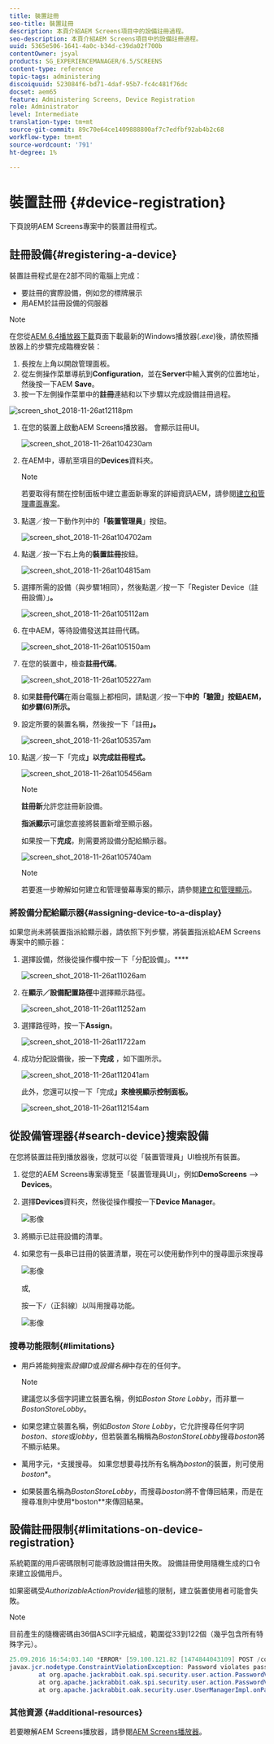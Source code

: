 ```yaml
---
title: 裝置註冊
seo-title: 裝置註冊
description: 本頁介紹AEM Screens項目中的設備註冊過程。
seo-description: 本頁介紹AEM Screens項目中的設備註冊過程。
uuid: 5365e506-1641-4a0c-b34d-c39da02f700b
contentOwner: jsyal
products: SG_EXPERIENCEMANAGER/6.5/SCREENS
content-type: reference
topic-tags: administering
discoiquuid: 523084f6-bd71-4daf-95b7-fc4c481f76dc
docset: aem65
feature: Administering Screens, Device Registration
role: Administrator
level: Intermediate
translation-type: tm+mt
source-git-commit: 89c70e64ce1409888800af7c7edfbf92ab4b2c68
workflow-type: tm+mt
source-wordcount: '791'
ht-degree: 1%

---
```



# 裝置註冊 {#device-registration}

下頁說明AEM Screens專案中的裝置註冊程式。

## 註冊設備{#registering-a-device}

裝置註冊程式是在2部不同的電腦上完成：

* 要註冊的實際設備，例如您的標牌展示
* 用AEM於註冊設備的伺服器

>[!NOTE]
>
>在您從[AEM 6.4播放器下載](https://download.macromedia.com/screens/)頁面下載最新的Windows播放器(*.exe*)後，請依照播放器上的步驟完成臨機安裝：
>
>1. 長按左上角以開啟管理面板。
>1. 從左側操作菜單導航到&#x200B;**Configuration**，並在&#x200B;**Server**&#x200B;中輸入實例的位置地址，然後按一下AEM **Save**。
>1. 按一下左側操作菜單中的&#x200B;**註冊**&#x200B;連結和以下步驟以完成設備註冊過程。

>



![screen_shot_2018-11-26at12118pm](assets/screen_shot_2018-11-26at12118pm.png)

1. 在您的裝置上啟動AEM Screens播放器。 會顯示註冊UI。

   ![screen_shot_2018-11-26at104230am](assets/screen_shot_2018-11-26at104230am.png)

1. 在AEM中，導航至項目的&#x200B;**Devices**&#x200B;資料夾。

   >[!NOTE]
   >
   >若要取得有關在控制面板中建立畫面新專案的詳細資訊AEM，請參閱[建立和管理畫面專案](creating-a-screens-project.md)。

1. 點選／按一下動作列中的&#x200B;**「裝置管理員**」按鈕。

   ![screen_shot_2018-11-26at104702am](assets/screen_shot_2018-11-26at104702am.png)

1. 點選／按一下右上角的&#x200B;**裝置註冊**&#x200B;按鈕。

   ![screen_shot_2018-11-26at104815am](assets/screen_shot_2018-11-26at104815am.png)

1. 選擇所需的設備（與步驟1相同），然後點選／按一下「Register Device（註冊設備）」**。**

   ![screen_shot_2018-11-26at105112am](assets/screen_shot_2018-11-26at105112am.png)

1. 在中AEM，等待設備發送其註冊代碼。

   ![screen_shot_2018-11-26at105150am](assets/screen_shot_2018-11-26at105150am.png)

1. 在您的裝置中，檢查&#x200B;**註冊代碼**。

   ![screen_shot_2018-11-26at105227am](assets/screen_shot_2018-11-26at105227am.png)

1. 如果&#x200B;**註冊代碼**&#x200B;在兩台電腦上都相同，請點選／按一下&#x200B;**中的「驗證」按鈕AEM，如步驟(6)所示。**
1. 設定所要的裝置名稱，然後按一下「註冊&#x200B;**」。**

   ![screen_shot_2018-11-26at105357am](assets/screen_shot_2018-11-26at105357am.png)

1. 點選／按一下「完成&#x200B;**」以完成註冊程式。**

   ![screen_shot_2018-11-26at105456am](assets/screen_shot_2018-11-26at105456am.png)

   >[!NOTE]
   >
   >**註冊新**&#x200B;允許您註冊新設備。
   >
   >**指派顯示**&#x200B;可讓您直接將裝置新增至顯示器。

   如果按一下&#x200B;**完成**，則需要將設備分配給顯示器。

   ![screen_shot_2018-11-26at105740am](assets/screen_shot_2018-11-26at105740am.png)

   >[!NOTE]
   >
   >若要進一步瞭解如何建立和管理螢幕專案的顯示，請參閱[建立和管理顯示](managing-displays.md)。

### 將設備分配給顯示器{#assigning-device-to-a-display}

如果您尚未將裝置指派給顯示器，請依照下列步驟，將裝置指派給AEM Screens專案中的顯示器：

1. 選擇設備，然後從操作欄中按一下「分配設備」。****

   ![screen_shot_2018-11-26at11026am](assets/screen_shot_2018-11-26at111026am.png)

1. 在&#x200B;**顯示／設備配置路徑**&#x200B;中選擇顯示路徑。

   ![screen_shot_2018-11-26at11252am](assets/screen_shot_2018-11-26at111252am.png)

1. 選擇路徑時，按一下&#x200B;**Assign**。

   ![screen_shot_2018-11-26at11722am](assets/screen_shot_2018-11-26at111722am.png)

1. 成功分配設備後，按一下&#x200B;**完成** ，如下圖所示。

   ![screen_shot_2018-11-26at112041am](assets/screen_shot_2018-11-26at112041am.png)

   此外，您還可以按一下「完成&#x200B;**」來檢視顯示控制面板。**

   ![screen_shot_2018-11-26at112154am](assets/screen_shot_2018-11-26at112154am.png)

## 從設備管理器{#search-device}搜索設備

在您將裝置註冊到播放器後，您就可以從「裝置管理員」UI檢視所有裝置。

1. 從您的AEM Screens專案導覽至「裝置管理員UI」，例如&#x200B;**DemoScreens** —> **Devices**。

1. 選擇&#x200B;**Devices**&#x200B;資料夾，然後從操作欄按一下&#x200B;**Device Manager**。

   ![影像](/help/user-guide/assets/device-manager/device-manager-1.png)

1. 將顯示已註冊設備的清單。

1. 如果您有一長串已註冊的裝置清單，現在可以使用動作列中的搜尋圖示來搜尋

   ![影像](/help/user-guide/assets/device-manager/device-manager-2.png)

   或,

   按一下`/`（正斜線）以叫用搜尋功能。

   ![影像](/help/user-guide/assets/device-manager/device-manager-3.png)


### 搜尋功能限制{#limitations}

* 用戶將能夠搜索&#x200B;*設備ID*&#x200B;或&#x200B;*設備名稱*&#x200B;中存在的任何字。

   >[!NOTE]
   >建議您以多個字詞建立裝置名稱，例如&#x200B;*Boston Store Lobby*，而非單一&#x200B;*BostonStoreLobby*。

* 如果您建立裝置名稱，例如&#x200B;*Boston Store Lobby*，它允許搜尋任何字詞&#x200B;*boston*、*store*&#x200B;或&#x200B;*lobby*，但若裝置名稱稱為&#x200B;*BostonStoreLobby*&#x200B;搜尋&#x200B;*boston*&#x200B;將不顯示結果。

* 萬用字元，`*`支援搜尋。 如果您想要尋找所有名稱為&#x200B;*boston*&#x200B;的裝置，則可使用&#x200B;*boston**。

* 如果裝置名稱為&#x200B;*BostonStoreLobby*，而搜尋&#x200B;*boston*&#x200B;將不會傳回結果，而是在搜尋准則中使用&#x200B;*boston**來傳回結果。

## 設備註冊限制{#limitations-on-device-registration}

系統範圍的用戶密碼限制可能導致設備註冊失敗。 設備註冊使用隨機生成的口令來建立設備用戶。

如果密碼受&#x200B;*AuthorizableActionProvider*&#x200B;組態的限制，建立裝置使用者可能會失敗。

>[!NOTE]
>
>目前產生的隨機密碼由36個ASCII字元組成，範圍從33到122個（幾乎包含所有特殊字元）。

```java
25.09.2016 16:54:03.140 *ERROR* [59.100.121.82 [1474844043109] POST /content/screens/svc/registration HTTP/1.1] com.adobe.cq.screens.device.registration.impl.RegistrationServlet Error during device registration
javax.jcr.nodetype.ConstraintViolationException: Password violates password constraint (^(?=.*\d).{7,9}$).
        at org.apache.jackrabbit.oak.spi.security.user.action.PasswordValidationAction.validatePassword(PasswordValidationAction.java:105)
        at org.apache.jackrabbit.oak.spi.security.user.action.PasswordValidationAction.onPasswordChange(PasswordValidationAction.java:76)
        at org.apache.jackrabbit.oak.security.user.UserManagerImpl.onPasswordChange(UserManagerImpl.java:308)
```

### 其他資源 {#additional-resources}

若要瞭解AEM Screens播放器，請參閱[AEM Screens播放器](working-with-screens-player.md)。
